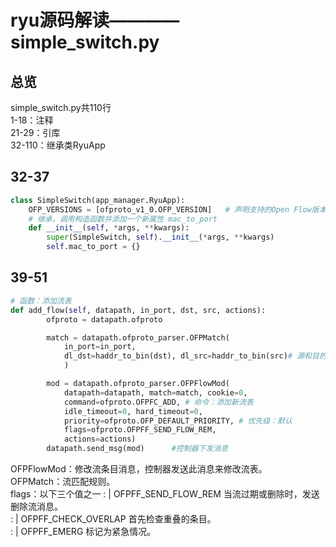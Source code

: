 # ryu源码解读————simple_switch.py

## 总览
simple_switch.py共110行  
1-18：注释  
21-29：引库  
32-110：继承类RyuApp  
## 32-37
```py
class SimpleSwitch(app_manager.RyuApp):
    OFP_VERSIONS = [ofproto_v1_0.OFP_VERSION]   # 声明支持的Open Flow版本
    # 继承，调用构造函数并添加一个新属性 mac_to_port
    def __init__(self, *args, **kwargs):
        super(SimpleSwitch, self).__init__(*args, **kwargs)
        self.mac_to_port = {}
```
## 39-51    
```py
# 函数：添加流表
def add_flow(self, datapath, in_port, dst, src, actions):
        ofproto = datapath.ofproto

        match = datapath.ofproto_parser.OFPMatch(
            in_port=in_port,
            dl_dst=haddr_to_bin(dst), dl_src=haddr_to_bin(src)# 源和目的mac地址
            )

        mod = datapath.ofproto_parser.OFPFlowMod(
            datapath=datapath, match=match, cookie=0,
            command=ofproto.OFPFC_ADD, # 命令：添加新流表
            idle_timeout=0, hard_timeout=0,
            priority=ofproto.OFP_DEFAULT_PRIORITY, # 优先级：默认
            flags=ofproto.OFPFF_SEND_FLOW_REM, 
            actions=actions)
        datapath.send_msg(mod)      #控制器下发消息
```
OFPFlowMod：修改流条目消息，控制器发送此消息来修改流表。  
OFPMatch：流匹配规则。  
flags：以下三个值之一
: | OFPFF_SEND_FLOW_REM   当流过期或删除时，发送删除流消息。  
: | OFPFF_CHECK_OVERLAP   首先检查重叠的条目。  
: | OFPFF_EMERG           标记为紧急情况。  

